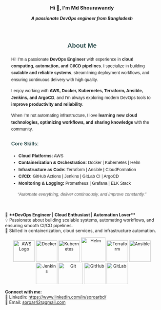<h3 align="center">Hi 👋, I'm Md Shourawandy</h3>
<p align="center"> <i><b>A passionate DevOps engineer from Bangladesh</b></i></p>

<section id="about-me" style="font-family: Arial, sans-serif; line-height: 1.6; max-width: 800px; margin: auto; padding: 20px;">
  <h2 style="text-align: center; color: #2F4F4F;">About Me</h2>
  
  <p>Hi! I’m  a passionate <strong>DevOps Engineer</strong> with experience in <strong>cloud computing, automation, and CI/CD pipelines</strong>. I specialize in building <strong>scalable and reliable systems</strong>, streamlining deployment workflows, and ensuring continuous delivery with high quality.</p>
  <p>I enjoy working with <strong>AWS, Docker, Kubernetes, Terraform, Ansible, Jenkins, and ArgoCD</strong>, and I’m always exploring modern DevOps tools to <strong>improve productivity and reliability</strong>.</p>
  <p>When I’m not automating infrastructure, I love <strong>learning new cloud technologies, optimizing workflows, and sharing knowledge</strong> with the community.</p>
  
  <h3 style="color: #2F4F4F;">Core Skills:</h3>
  <ul>
    <li><strong>Cloud Platforms:</strong> AWS </li>
    <li><strong>Containerization & Orchestration:</strong> Docker | Kubernetes | Helm</li>
    <li><strong>Infrastructure as Code:</strong> Terraform | Ansible | CloudFormation</li>
    <li><strong>CI/CD:</strong> GitHub Actions | Jenkins | GitLab CI | ArgoCD</li>
    <li><strong>Monitoring & Logging:</strong> Prometheus | Grafana | ELK Stack</li>
  </ul>
  <p style="text-align: center; font-style: italic; color: #555;">“Automate everything, deliver continuously, and improve constantly.”</p>
</section>

<p align="left">🚀 <b> **DevOps Engineer | Cloud Enthusiast | Automation Lover** </b>  <br> 
💡 Passionate about building scalable systems, automating workflows, and ensuring smooth CI/CD pipelines.<br>   
🔧 Skilled in containerization, cloud services, and infrastructure automation.  </p>
<p align="center">
  <img src="https://upload.wikimedia.org/wikipedia/commons/9/93/Amazon_Web_Services_Logo.svg" width="70" alt="AWS Logo" />
  <img src="https://cdn.jsdelivr.net/gh/devicons/devicon/icons/docker/docker-original.svg" width="70" height="70" alt="Docker" />
  <img src="https://cdn.jsdelivr.net/gh/devicons/devicon/icons/kubernetes/kubernetes-plain.svg" width="70" height="70" alt="Kubernetes" />
  <img src="https://helm.sh/img/helm.svg" width="80" height="80" alt="Helm" />
  <img src="https://cdn.jsdelivr.net/gh/devicons/devicon/icons/terraform/terraform-original.svg" width="70" height="70" alt="Terraform" />
  <img src="https://cdn.jsdelivr.net/gh/devicons/devicon/icons/ansible/ansible-original.svg" width="70" height="70" alt="Ansible" />
  <img src="https://cdn.jsdelivr.net/gh/devicons/devicon/icons/jenkins/jenkins-original.svg" width="70" height="70" alt="Jenkins" />
  <img src="https://cdn.jsdelivr.net/gh/devicons/devicon/icons/git/git-original.svg" width="80" height="70" alt="Git" />
  <img src="https://cdn.jsdelivr.net/gh/devicons/devicon/icons/github/github-original.svg" width="70" height="70" alt="GitHub" />
  <img src="https://cdn.jsdelivr.net/gh/devicons/devicon/icons/gitlab/gitlab-original.svg" width="70" height="70" alt="GitLab" />
</p>
<b>Connect with me:</b> <br>
💼 LinkedIn: <a href="https://www.linkedin.com/in/soroarbd/" target="_blank">https://www.linkedin.com/in/soroarbd/</a> <br>
📧 Email: <a href="mailto:soroar42@gmail.com">soroar42@gmail.com</a>
